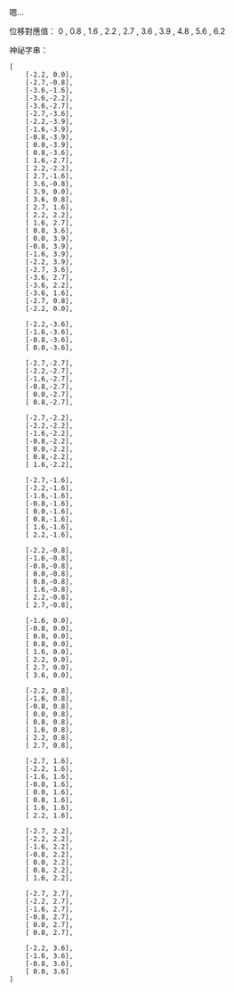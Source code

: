 嗯...

位移對應值：
0 , 0.8 , 1.6 , 2.2 , 2.7 , 3.6 , 3.9 , 4.8 , 5.6 , 6.2

神祕字串：

    [
        [-2.2, 0.0],
        [-2.7,-0.8],
        [-3.6,-1.6],
        [-3.6,-2.2],
        [-3.6,-2.7],
        [-2.7,-3.6],
        [-2.2,-3.9],
        [-1.6,-3.9],
        [-0.8,-3.9],
        [ 0.0,-3.9],
        [ 0.8,-3.6],
        [ 1.6,-2.7],
        [ 2.2,-2.2],
        [ 2.7,-1.6],
        [ 3.6,-0.8],
        [ 3.9, 0.0],
        [ 3.6, 0.8],
        [ 2.7, 1.6],
        [ 2.2, 2.2],
        [ 1.6, 2.7],
        [ 0.8, 3.6],
        [ 0.0, 3.9],
        [-0.8, 3.9],
        [-1.6, 3.9],
        [-2.2, 3.9],
        [-2.7, 3.6],
        [-3.6, 2.7],
        [-3.6, 2.2],
        [-3.6, 1.6],
        [-2.7, 0.8],
        [-2.2, 0.0],

        [-2.2,-3.6],
        [-1.6,-3.6],
        [-0.8,-3.6],
        [ 0.0,-3.6],

        [-2.7,-2.7],
        [-2.2,-2.7],
        [-1.6,-2.7],
        [-0.8,-2.7],
        [ 0.0,-2.7],
        [ 0.8,-2.7],

        [-2.7,-2.2],
        [-2.2,-2.2],
        [-1.6,-2.2],
        [-0.8,-2.2],
        [ 0.0,-2.2],
        [ 0.8,-2.2],
        [ 1.6,-2.2],

        [-2.7,-1.6],
        [-2.2,-1.6],
        [-1.6,-1.6],
        [-0.8,-1.6],
        [ 0.0,-1.6],
        [ 0.8,-1.6],
        [ 1.6,-1.6],
        [ 2.2,-1.6],

        [-2.2,-0.8],
        [-1.6,-0.8],
        [-0.8,-0.8],
        [ 0.0,-0.8],
        [ 0.8,-0.8],
        [ 1.6,-0.8],
        [ 2.2,-0.8],
        [ 2.7,-0.8],

        [-1.6, 0.0],
        [-0.8, 0.0],
        [ 0.0, 0.0],
        [ 0.8, 0.0],
        [ 1.6, 0.0],
        [ 2.2, 0.0],
        [ 2.7, 0.0],
        [ 3.6, 0.0],

        [-2.2, 0.8],
        [-1.6, 0.8],
        [-0.8, 0.8],
        [ 0.0, 0.8],
        [ 0.8, 0.8],
        [ 1.6, 0.8],
        [ 2.2, 0.8],
        [ 2.7, 0.8],

        [-2.7, 1.6],
        [-2.2, 1.6],
        [-1.6, 1.6],
        [-0.8, 1.6],
        [ 0.0, 1.6],
        [ 0.8, 1.6],
        [ 1.6, 1.6],
        [ 2.2, 1.6],

        [-2.7, 2.2],
        [-2.2, 2.2],
        [-1.6, 2.2],
        [-0.8, 2.2],
        [ 0.0, 2.2],
        [ 0.8, 2.2],
        [ 1.6, 2.2],

        [-2.7, 2.7],
        [-2.2, 2.7],
        [-1.6, 2.7],
        [-0.8, 2.7],
        [ 0.0, 2.7],
        [ 0.8, 2.7],

        [-2.2, 3.6],
        [-1.6, 3.6],
        [-0.8, 3.6],
        [ 0.0, 3.6]
    ]